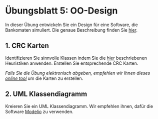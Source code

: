 # Übungsblatt 5: OO-Design

In dieser Übung entwickeln Sie ein Design für eine Software, die 
Bankomaten simuliert. Die genaue Beschreibung finden Sie [hier](atm-scenario.html).


## 1. CRC Karten
Identifizieren Sie sinnvolle Klassen indem Sie die [hier](../slides/oo-design-heuristics.html) 
beschriebenen Heuristiken anwenden. Erstellen Sie entsprechende CRC Karten. 

*Falls Sie die Übung elektronisch abgeben, empfehlen wir Ihnen dieses [online tool](https://echeung.me/crcmaker/)* um die Karten zu erstellen. 

## 2. UML Klassendiagramm
Kreieren Sie ein UML Klassendiagramm. Wir empfehlen ihnen, dafür die Software [Modelio](www.modelio.org) zu verwenden.

